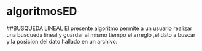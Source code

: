 # algoritmosED
##BUSQUEDA LINEAL
El presente algoritmo permite a un usuario realizar una busqueda lineal y  guardar al mismo tiempo el arreglo  ,el dato a buscar y la posicion del dato hallado en un archivo.
